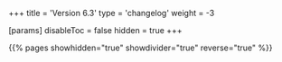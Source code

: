 +++
title = 'Version 6.3'
type = 'changelog'
weight = -3

[params]
  disableToc = false
  hidden = true
+++

{{% pages showhidden="true" showdivider="true" reverse="true" %}}
